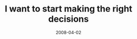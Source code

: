 ---
layout: base.njk
title : 'I want to start making the right decisions' 
view_title : 'I want to start making the right decisions' 
year : '2008' 
date : '2008-04-02' 
img_file : '/drawing/iwanttostartmakingtherightdecisions.png' 
html_file : 'iwanttostartmakingtherightdecisions' 
next_html : 'pooponyou.html' 
year_order : '140' 
permalink : "title/{{html_file}}.html"
---